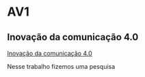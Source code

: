 # AV1

## Inovação da comunicação 4.0
[Inovação da comunicação 4.0](https://www.canva.com/design/DAF9XNPPW5Y/LUh9sXJdYaj-J0qwrblpRA/edit?utm_content=DAF9XNPPW5Y&utm_campaign=designshare&utm_medium=link2&utm_source=sharebutton)

Nesse trabalho fizemos uma pesquisa 
